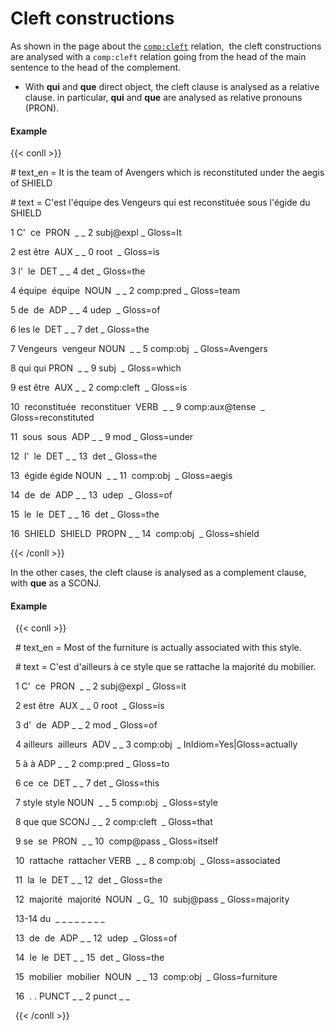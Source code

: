 # Cleft constructions

  

As shown in the page about the [`comp:cleft`](.././u/relations/comp_cleft) relation,  the cleft constructions are analysed with a `comp:cleft` relation going from the head of the main sentence to the head of the complement.

  

* With **qui** and **que** direct object, the cleft clause is analysed as a relative clause. in particular, **qui** and **que** are analysed as relative pronouns (PRON).

<!-- tabs:start -->
#### **Example**
{{< conll >}}

\# text_en = It is the team of Avengers which is reconstituted under the aegis of SHIELD

\# text = C'est l'équipe des Vengeurs qui est reconstituée sous l'égide du SHIELD

1 C'  ce  PRON  _ _ 2 subj@expl _ Gloss=It

2 est être  AUX _ _ 0 root  _ Gloss=is

3 l'  le  DET _ _ 4 det _ Gloss=the

4 équipe  équipe  NOUN  _ _ 2 comp:pred _ Gloss=team

5 de  de  ADP _ _ 4 udep  _ Gloss=of

6 les le  DET _ _ 7 det _ Gloss=the

7 Vengeurs  vengeur NOUN  _ _ 5 comp:obj  _ Gloss=Avengers

8 qui qui PRON  _ _ 9 subj  _ Gloss=which

9 est être  AUX _ _ 2 comp:cleft  _ Gloss=is

10  reconstituée  reconstituer  VERB  _ _ 9 comp:aux@tense  _ Gloss=reconstituted

11  sous  sous  ADP _ _ 9 mod _ Gloss=under

12  l'  le  DET _ _ 13  det _ Gloss=the

13  égide égide NOUN  _ _ 11  comp:obj  _ Gloss=aegis

14  de  de  ADP _ _ 13  udep  _ Gloss=of

15  le  le  DET _ _ 16  det _ Gloss=the

16  SHIELD  SHIELD  PROPN _ _ 14  comp:obj  _ Gloss=shield

{{< /conll >}}
<!-- tabs:end -->
  
  

In the other cases, the cleft clause is analysed as a complement clause, with **que** as a SCONJ.
<!-- tabs:start -->
#### **Example**
  {{< conll >}}

  # text_en = Most of the furniture is actually associated with this style.

  # text = C'est d'ailleurs à ce style que se rattache la majorité du mobilier.

  1 C'  ce  PRON  _ _ 2 subj@expl _ Gloss=it

  2 est être  AUX _ _ 0 root  _ Gloss=is

  3 d'  de  ADP _ _ 2 mod _ Gloss=of

  4 ailleurs  ailleurs  ADV _ _ 3 comp:obj  _ InIdiom=Yes|Gloss=actually

  5 à à ADP _ _ 2 comp:pred _ Gloss=to

  6 ce  ce  DET _ _ 7 det _ Gloss=this

  7 style style NOUN  _ _ 5 comp:obj  _ Gloss=style

  8 que que SCONJ _ _ 2 comp:cleft  _ Gloss=that

  9 se  se  PRON  _ _ 10  comp@pass _ Gloss=itself

  10  rattache  rattacher VERB  _ _ 8 comp:obj  _ Gloss=associated

  11  la  le  DET _ _ 12  det _ Gloss=the

  12  majorité  majorité  NOUN  _ G_  10  subj@pass _ Gloss=majority

  13-14 du  _ _ _ _ _ _ _ _

  13  de  de  ADP _ _ 12  udep  _ Gloss=of

  14  le  le  DET _ _ 15  det _ Gloss=the

  15  mobilier  mobilier  NOUN  _ _ 13  comp:obj  _ Gloss=furniture

  16  . . PUNCT _ _ 2 punct _ _

  {{< /conll >}}
<!-- tabs:end -->